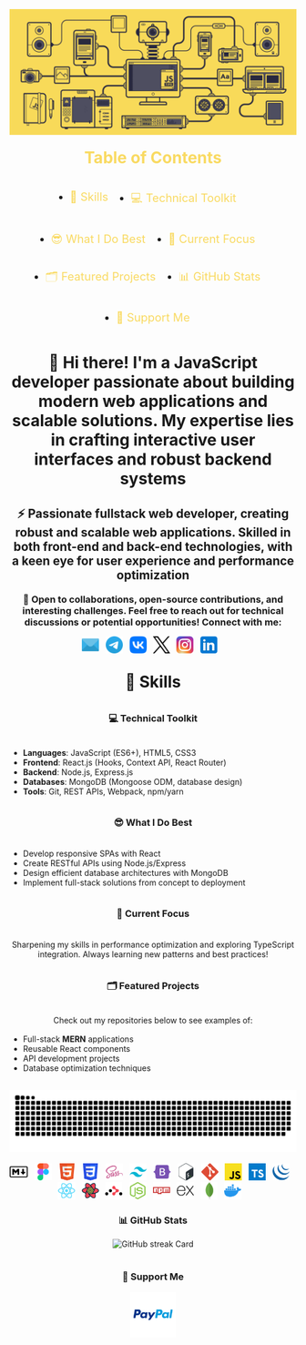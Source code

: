 <!DOCTYPE html>
<html lang="en">
<head>
  <meta charset="UTF-8">
  <meta name="viewport" content="width=device-width, initial-scale=1.0">
  <meta name="keywords" content="Sergey Rudenko, Sergey Rudenko GitHub, ArchDeadShadow, ArchDeadShadow GitHub, Fullstack Developer, Front-End Developer, Back-End Developer, JavaScript Developer, React Developer, JavaScript, TypeScript, React, React Hooks, Context API, React Router, Node.js, Express.js, MongoDB, Mongoose, HTML5, CSS3, SASS, Tailwind CSS, Bootstrap, REST API, Git, GitHub, Webpack, npm, yarn, Docker, Bash, jQuery, React Query, MERN Stack, Single Page Applications, SPA, API Development, Database Architecture, Performance Optimization, Scalable Applications, Component-based Development, E-commerce Development, Open Source, UX/UI, Continuous Learning, Technical Discussions, Software Engineering">
  <meta name="author" content="Sergey Rudenko (ArchDeadShadow)">
  <meta name="description" content="Sergey Rudenko (ArchDeadShadow) – Fullstack JavaScript Developer specializing in React, Node.js, and MongoDB. Experienced in building scalable Single Page Applications (SPAs), REST APIs, and modern front-end interfaces using React.js, TypeScript, Tailwind CSS, and Express.js. Passionate about clean code, performance optimization, and open-source development.">
</head>
<body>
  <header style="margin: 30px auto;max-width:100%;max-hight:100%;">
    <picture>
      <source srcset="./img/header_main_image/compressed/js_animation_header_img_compressed.gif" type="image/gif">
      <img src="./img/header_main_image/compressed/js_animation_header_img_compressed.gif" alt="GIF animation of the main JS image" style="max-width:100%;max-hight:100%;">
    </picture>
    <div align="center">
      <h1 style="margin: 20px;color: rgb(249,218,98);">Table of Contents</h1>
      <ul style="padding: 0;margin: 0;font-size: 20px;display: flex;flex-wrap: wrap;justify-content: center;">
        <li style="margin: 20px;"><a href="#skills" style="text-decoration: none; color:rgb(249,218,98);">🦉 Skills</a></li>
        <li style="margin: 20px;"><a href="#technical-toolkit" style="text-decoration: none; color: rgb(249,218,98);">💻 Technical Toolkit</a></li>
        <li style="margin: 20px;"><a href="#what-i-do-best" style="text-decoration: none; color: rgb(249,218,98);">😎 What I Do Best</a></li>
        <li style="margin: 20px;"><a href="#current-focus" style="text-decoration: none; color: rgb(249,218,98);">📌 Current Focus</a></li>
        <li style="margin: 20px;"><a href="#featured-projects" style="text-decoration: none; color: rgb(249,218,98);">🗂️ Featured Projects</a></li>
        <li style="margin: 20px;"><a href="#github-stats" style="text-decoration: none; color: rgb(249,218,98);">📊 GitHub Stats</a></li>
        <li style="margin: 20px;"><a href="#support-me" style="text-decoration: none; color: rgb(249,218,98);">💸 Support Me</a></li>
      </ul>
    </div>
    <h1 align="center" style="margin: 30px auto;">👋 Hi there! I'm a JavaScript developer passionate about building modern web applications and scalable solutions. My expertise lies in crafting interactive user interfaces and robust backend systems</h1>
    <h2 align="center" style="margin: 20px auto;">⚡ Passionate fullstack web developer, creating robust and scalable web applications. Skilled in both front-end and back-end technologies, with a keen eye for user experience and performance optimization</h2>
    <h3 align="center" style="margin: 10px auto;">🚀 Open to collaborations, open-source contributions, and interesting challenges. Feel free to reach out for technical discussions or potential opportunities! Connect with me:</h3>
    <div align="center" style="margin: 15px auto;max-width:100%;max-hight:100%;display: flex;flex-wrap: wrap;justify-content: center;">
      <a href="mailto:archdeadshadow@icloud.com"><img src="./img/icons/email.svg" alt="Email" height="30"></a>&nbsp;&nbsp;&nbsp;
      <a href="https://t.me/ArchDeadShadow" target="_blank"><img src="./img/icons/telegram.svg" alt="Telegram" height="30"></a>&nbsp;&nbsp;&nbsp;
      <a href="https://vk.com/archdeadshadow" target="_blank"><img src="./img/icons/vk.svg" alt="VK" height="30"></a>&nbsp;&nbsp;&nbsp;
      <a href="https://x.com/ArchDeadShadow" target="_blank">
        <picture>
          <source media="(prefers-color-scheme: dark)" srcset="./img/icons/x-light.svg" type="image/svg+xml">
          <source media="(prefers-color-scheme: light)" srcset="./img/icons/x-dark.svg" type="image/svg+xml">
          <img src="./img/icons/x-dark.svg" alt="X" height="30">
        </picture>
      </a>&nbsp;&nbsp;&nbsp;
      <a href="https://www.instagram.com/archdeadshadow" target="_blank"><img src="./img/icons/instagram.svg" alt="Instagram" height="30"></a>&nbsp;&nbsp;&nbsp;
      <a href="https://www.linkedin.com/in/sergey-r-a52219230" target="_blank"><img src="./img/icons/linkedin.svg" alt="LinkedIn" height="30"></a>&nbsp;&nbsp;&nbsp;
    </div>
  </header>
  <main style="margin: 30px auto;max-width:100%;max-hight:100%;">
  <h1 id="skills" align="center" style="margin: 30px auto;">🦉 Skills</h1>
  <h3 id="technical-toolkit" align="center" style="margin: 36px auto;">💻 Technical Toolkit</h3>
    <ul align="left">
      <li><strong>Languages</strong>: JavaScript (ES6+), HTML5, CSS3</li>
      <li><strong>Frontend</strong>: React.js (Hooks, Context API, React Router)</li>
      <li><strong>Backend</strong>: Node.js, Express.js</li>
      <li><strong>Databases</strong>: MongoDB (Mongoose ODM, database design)</li>
      <li><strong>Tools</strong>: Git, REST APIs, Webpack, npm/yarn</li>
    </ul>
    <h3 id="what-i-do-best" align="center" style="margin: 36px auto;">😎 What I Do Best</h3>
    <ul align="left">
      <li>Develop responsive SPAs with React</li>
      <li>Create RESTful APIs using Node.js/Express</li>
      <li>Design efficient database architectures with MongoDB</li>
      <li>Implement full-stack solutions from concept to deployment</li>
    </ul>
    <h3 id="current-focus" align="center" style="margin: 36px auto;">📌 Current Focus</h3>
    <p align="center" style="margin: 16px auto;">Sharpening my skills in performance optimization and exploring TypeScript integration. Always learning new patterns and best practices!</p>
    <h3 id="featured-projects" align="center" style="margin: 36px auto;">🗂️ Featured Projects</h3>
    <p align="center" style="margin: 16px auto;">Check out my repositories below to see examples of:</p>
    <ul align="left">
      <li>Full-stack <strong>MERN</strong> applications</li>
      <li>Reusable React components</li>
      <li>API development projects</li>
      <li>Database optimization techniques</li>
    </ul>
  </main>
  <footer style="margin: 30px auto;max-width:100%;max-hight:100%;">
    <div align="center">
      <picture>
        <source media="(prefers-color-scheme: dark)" srcset="./img/snake_game_contribution_calendar/github-snake-dark.svg" type="image/svg+xml">
        <source media="(prefers-color-scheme: light)" srcset="./img/snake_game_contribution_calendar/github-snake.svg" type="image/svg+xml">
        <img alt="github-snake" src="./img/snake_game_contribution_calendar/github-snake-dark.svg" style="max-width:100%; max-hight:100%;">
      </picture>
    </div>
    <br>
    <div align="center" style="max-width:100%;max-hight:100%;display: flex;flex-wrap: wrap;justify-content: center;">
      <a href="https://www.markdownguide.org" target="_blank">
        <picture>
          <source media="(prefers-color-scheme: dark)" srcset="./img/icons/markdown-dark.svg" type="image/svg+xml">
          <source media="(prefers-color-scheme: light)" srcset="./img/icons/markdown-light.svg" type="image/svg+xml">
          <img src="./img/icons/markdown-light.svg" height="30" alt="Markdown">
        </picture>
      </a>&nbsp;&nbsp;&nbsp;
      <a href="https://www.figma.com/" target="_blank"><img src="./img/icons/figma.svg" height="30" alt="Figma"></a>&nbsp;&nbsp;&nbsp;
      <a href="https://developer.mozilla.org/en-US/docs/Web/HTML" target="_blank"><img src="./img/icons/html5.svg" height="30" alt="HTML5"></a>&nbsp;&nbsp;&nbsp;
      <a href="https://developer.mozilla.org/en-US/docs/Web/CSS/Reference" target="_blank"><img src="./img/icons/css3.svg" height="30" alt="CSS3"></a>&nbsp;&nbsp;&nbsp;
      <a href="https://sass-lang.com" target="_blank"><img src="./img/icons/sass.svg" height="30" alt="SASS"></a>&nbsp;&nbsp;&nbsp;
      <a href="https://tailwindcss.com" target="_blank"><img src="./img/icons/tailwindcss.svg" height="30" alt="Tailwind CSS"></a>&nbsp;&nbsp;&nbsp;
      <a href="https://getbootstrap.com/" target="_blank"><img src="./img/icons/bootstrap5.svg" height="30" alt="Bootstrap"></a>&nbsp;&nbsp;&nbsp;
      <a href="https://www.gnu.org/software/bash" target="_blank"><img src="./img/icons/bash.svg" height="30" alt="Bash"></a>&nbsp;&nbsp;&nbsp;
      <a href="https://git-scm.com" target="_blank"><img src="./img/icons/git.svg" height="30" alt="GIT"></a>&nbsp;&nbsp;&nbsp;
      <a href="https://developer.mozilla.org/en-US/docs/Learn_web_development/Core/Scripting/What_is_JavaScript" target="_blank"><img src="./img/icons/javascript.svg" height="30" alt="JavaScript"></a>&nbsp;&nbsp;&nbsp;
      <a href="https://www.typescriptlang.org" target="_blank"><img src="./img/icons/typescript.svg" height="30" alt="TypeScript"></a>&nbsp;&nbsp;&nbsp;
      <a href="https://jquery.com" target="_blank"><img src="./img/icons/jquery.svg" height="30" alt="jQuery"></a>&nbsp;&nbsp;&nbsp;
      <a href="https://react.dev" target="_blank"><img src="./img/icons/reactjs.svg" height="30" alt="React"></a>&nbsp;&nbsp;&nbsp;
      <a href="https://github.com/TanStack/query#readme" target="_blank"><img src="./img/icons/react-query.svg" height="30" alt="React Query"></a>&nbsp;&nbsp;&nbsp;
      <a href="https://reactrouter.com" target="_blank">
        <picture>
          <source media="(prefers-color-scheme: dark)" srcset="./img/icons/react-router-dark.svg" type="image/svg+xml">
          <source media="(prefers-color-scheme: light)" srcset="./img/icons/react-router-light.svg" type="image/svg+xml">
          <img src="./img/icons/react-router-light.svg" height="30" alt="React Router">
        </picture>
      </a>&nbsp;&nbsp;&nbsp;
      <a href="https://nodejs.org" target="_blank"><img src="./img/icons/nodejs.svg" height="30" alt="Node.js"></a>&nbsp;&nbsp;&nbsp;
      <a href="https://www.npmjs.com/" target="_blank"><img src="./img/icons/npm.svg" height="30" alt="NPM"></a>&nbsp;&nbsp;&nbsp;
      <a href="https://expressjs.com" target="_blank">
        <picture>
          <source media="(prefers-color-scheme: dark)" srcset="./img/icons/expressjs-light.svg" type="image/svg+xml">
          <source media="(prefers-color-scheme: light)" srcset="./img/icons/expressjs-dark.svg" type="image/svg+xml">
          <img src="./img/icons/expressjs-dark.svg" height="30" alt="Express">
        </picture>
      </a>&nbsp;&nbsp;&nbsp;
      <a href="https://www.mongodb.com" target="_blank"><img src="./img/icons/mongodb.svg" height="30" alt="MongoDB"></a>&nbsp;&nbsp;&nbsp;
      <a href="https://www.docker.com" target="_blank"><img src="./img/icons/docker.svg" height="30" alt="Docker"></a>&nbsp;&nbsp;&nbsp;
    </div>
    <div align="center">
      <h3 id="github-stats">📊 GitHub Stats</h3>
      <div style="max-width:100%;max-hight:100%;display: flex;flex-wrap: wrap;justify-content: center;">
        <!-- <img src="https://github-readme-stats.vercel.app/api?username=ArchDeadShadow&theme=transparent&hide_title=false&hide_rank=false&show_icons=true&include_all_commits=false&count_private=true&line_height=24&custom_title=ArchDeadShadow&hide_border=true" alt="GitHub stats Card"/> -->
        <img src="https://streak-stats.demolab.com/?user=ArchDeadShadow&theme=transparent&hide_border=false&date_format=M+j%5B%2C+Y%5D&mode=daily&hide_total_contributions=true&hide_current_streak=false&hide_longest_streak=false&card_height=200&stroke=transparent&border=transparent" alt="GitHub streak Card"/>
        <!-- <img src="https://github-readme-stats.vercel.app/api/top-langs?username=ArchDeadShadow&theme=transparent&hide_title=false&layout=compact&langs_count=6&hide_progress=false&card_width=400&hide_border=true&disable_animations=false" alt="GitHub top-langs Card"/> -->
      </div>
    </div>
    <br>
    <div align="center" style="max-width:100%;max-hight:100%;">
      <h3 id="support-me">💸 Support Me</h3>
      <p><a href="https://www.paypal.com/donate/?hosted_button_id=QCEZHJJG8HRD8" target="_blank"><img src="img/icons/paypal.svg" height="80"></a></p>
    </div>
  </footer>
</body>
</html>
